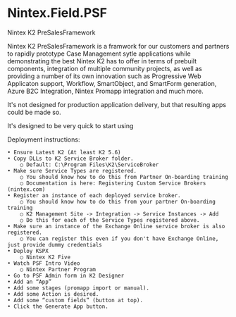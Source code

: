 # Nintex.Field.PSF
Nintex K2 PreSalesFramework

Nintex K2 PreSalesFramework is a framwork for our customers and partners to rapidly prototype Case Management sytle applications while demonstrating the best Nintex K2 has to offer in terms of prebuilt components, integration of multiple community projects, as well as providing a number of its own innovation such as Progressive Web Applicaton support, Workflow, SmartObject, and SmartForm generation, Azure B2C Integration, Nintex Promapp integration and much more.

It's not designed for production application delivery, but that resulting apps could be made so.

It's designed to be very quick to start using

Deployment instructions:

	• Ensure Latest K2 (At least K2 5.6)
	• Copy DLLs to K2 Service Broker folder.
		○ Default: C:\Program Files\K2\ServiceBroker
	• Make sure Service Types are registered.
		○ You should know how to do this from Partner On-boarding training
		○ Documentation is here: Registering Custom Service Brokers (nintex.com)
	• Register an instance of each deployed service broker.
		○ You should know how to do this from your partner On-boarding training
		○ K2 Management Site -> Integration -> Service Instances -> Add
		○ Do this for each of the Service Types registered above.
	• Make sure an instance of the Exchange Online service broker is also registered.
		○ You can register this even if you don't have Exchange Online, just provide dummy credentials
	• Deploy KSPX
		○ Nintex K2 Five
	• Watch PSF Intro Video 
		○ Nintex Partner Program
	• Go to PSF Admin form in K2 Designer 
	• Add an “App”
	• Add some stages (promapp import or manual).
	• Add some Action is desired.
	• Add some “custom fields” (button at top).
	• Click the Generate App button.
